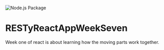 ![Node.js Package](https://github.com/cnickels21/RESTyReactAppWeekSeven/workflows/Node.js%20Package/badge.svg)

# RESTyReactAppWeekSeven
Week one of react is about learning how the moving parts work together.
